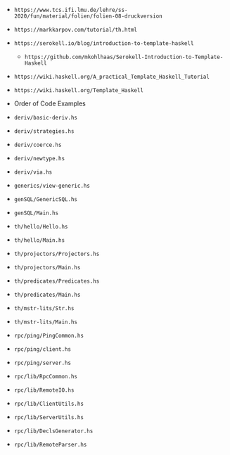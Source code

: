 - `https://www.tcs.ifi.lmu.de/lehre/ss-2020/fun/material/folien/folien-08-druckversion`
- `https://markkarpov.com/tutorial/th.html`
- `https://serokell.io/blog/introduction-to-template-haskell`
  - `https://github.com/mkohlhaas/Serokell-Introduction-to-Template-Haskell`
- `https://wiki.haskell.org/A_practical_Template_Haskell_Tutorial`
- `https://wiki.haskell.org/Template_Haskell`

- Order of Code Examples
- `deriv/basic-deriv.hs`
- `deriv/strategies.hs`
- `deriv/coerce.hs`
- `deriv/newtype.hs`
- `deriv/via.hs`
- `generics/view-generic.hs`
- `genSQL/GenericSQL.hs`
- `genSQL/Main.hs`
- `th/hello/Hello.hs`
- `th/hello/Main.hs`
- `th/projectors/Projectors.hs`
- `th/projectors/Main.hs`
- `th/predicates/Predicates.hs`
- `th/predicates/Main.hs`
- `th/mstr-lits/Str.hs`
- `th/mstr-lits/Main.hs`
- `rpc/ping/PingCommon.hs`
- `rpc/ping/client.hs`
- `rpc/ping/server.hs`
- `rpc/lib/RpcCommon.hs`
- `rpc/lib/RemoteIO.hs`
- `rpc/lib/ClientUtils.hs`
- `rpc/lib/ServerUtils.hs`
- `rpc/lib/DeclsGenerator.hs`
- `rpc/lib/RemoteParser.hs`
